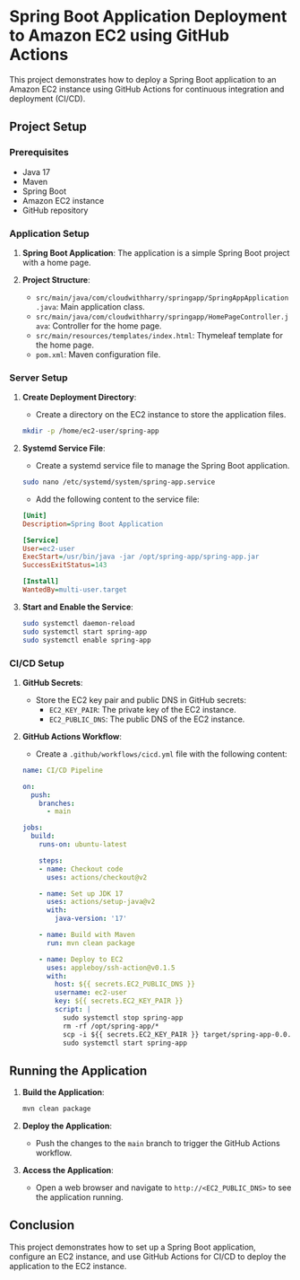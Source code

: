 # Spring Boot Application Deployment to Amazon EC2 using GitHub Actions

This project demonstrates how to deploy a Spring Boot application to an Amazon EC2 instance using GitHub Actions for continuous integration and deployment (CI/CD).

## Project Setup

### Prerequisites

- Java 17
- Maven
- Spring Boot
- Amazon EC2 instance
- GitHub repository

### Application Setup

1. **Spring Boot Application**: The application is a simple Spring Boot project with a home page.

2. **Project Structure**:
    - `src/main/java/com/cloudwithharry/springapp/SpringAppApplication.java`: Main application class.
    - `src/main/java/com/cloudwithharry/springapp/HomePageController.java`: Controller for the home page.
    - `src/main/resources/templates/index.html`: Thymeleaf template for the home page.
    - `pom.xml`: Maven configuration file.

### Server Setup

1. **Create Deployment Directory**:
    - Create a directory on the EC2 instance to store the application files.

    ```sh
    mkdir -p /home/ec2-user/spring-app
    ```

2. **Systemd Service File**:
    - Create a systemd service file to manage the Spring Boot application.

    ```sh
    sudo nano /etc/systemd/system/spring-app.service
    ```

    - Add the following content to the service file:

    ```ini
    [Unit]
    Description=Spring Boot Application

    [Service]
    User=ec2-user
    ExecStart=/usr/bin/java -jar /opt/spring-app/spring-app.jar
    SuccessExitStatus=143

    [Install]
    WantedBy=multi-user.target
    ```

3. **Start and Enable the Service**:

    ```sh
    sudo systemctl daemon-reload
    sudo systemctl start spring-app
    sudo systemctl enable spring-app
    ```

### CI/CD Setup

1. **GitHub Secrets**:
    - Store the EC2 key pair and public DNS in GitHub secrets:
        - `EC2_KEY_PAIR`: The private key of the EC2 instance.
        - `EC2_PUBLIC_DNS`: The public DNS of the EC2 instance.

2. **GitHub Actions Workflow**:
    - Create a `.github/workflows/cicd.yml` file with the following content:

    ```yaml
    name: CI/CD Pipeline

    on:
      push:
        branches:
          - main

    jobs:
      build:
        runs-on: ubuntu-latest

        steps:
        - name: Checkout code
          uses: actions/checkout@v2

        - name: Set up JDK 17
          uses: actions/setup-java@v2
          with:
            java-version: '17'

        - name: Build with Maven
          run: mvn clean package

        - name: Deploy to EC2
          uses: appleboy/ssh-action@v0.1.5
          with:
            host: ${{ secrets.EC2_PUBLIC_DNS }}
            username: ec2-user
            key: ${{ secrets.EC2_KEY_PAIR }}
            script: |
              sudo systemctl stop spring-app
              rm -rf /opt/spring-app/*
              scp -i ${{ secrets.EC2_KEY_PAIR }} target/spring-app-0.0.1-SNAPSHOT.jar ec2-user@${{ secrets.EC2_PUBLIC_DNS }}:/opt/spring-app/spring-app.jar
              sudo systemctl start spring-app
    ```

## Running the Application

1. **Build the Application**:

    ```sh
    mvn clean package
    ```

2. **Deploy the Application**:
    - Push the changes to the `main` branch to trigger the GitHub Actions workflow.

3. **Access the Application**:
    - Open a web browser and navigate to `http://<EC2_PUBLIC_DNS>` to see the application running.

## Conclusion

This project demonstrates how to set up a Spring Boot application, configure an EC2 instance, and use GitHub Actions for CI/CD to deploy the application to the EC2 instance.
